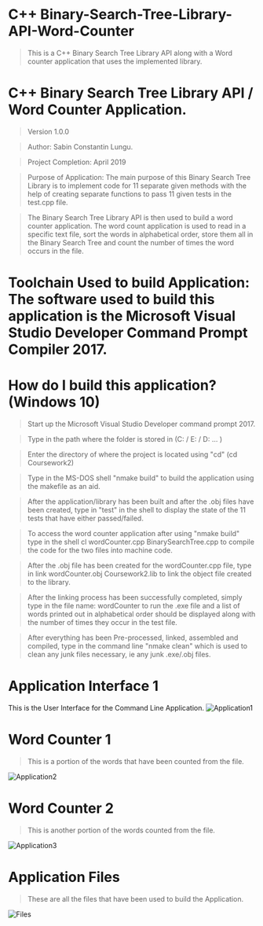 # C++ Binary-Search-Tree-Library-API-Word-Counter
> This is a C++ Binary Search Tree Library API along with a Word counter application that uses the implemented library.

# C++ Binary Search Tree Library API / Word Counter Application.

> Version 1.0.0

> Author: Sabin Constantin Lungu.

> Project Completion: April 2019

> Purpose of Application: The main purpose of this Binary Search Tree Library is to implement code for 11 separate given methods with the help of creating separate functions to pass 11 given tests in the test.cpp file.

> The Binary Search Tree Library API is then used to build a word counter application. The word count application is used to read in a specific text file, sort the words in alphabetical order, store them all in the Binary Search Tree and count the number of times the word occurs in the file.

# Toolchain Used to build Application: The software used to build this application is the Microsoft Visual Studio Developer Command Prompt Compiler 2017.

# How do I build this application? (Windows 10)

> Start up the Microsoft Visual Studio Developer command prompt 2017.

> Type in the path where the folder is stored in (C: / E: / D: ... )

> Enter the directory of where the project is located using "cd"  (cd Coursework2)

> Type in the MS-DOS shell "nmake build" to build the application using the makefile as an aid.

> After the application/library has been built and after the .obj files have been created, type in "test" in the shell to display the state of the 11 tests that have either passed/failed.

> To access the word counter application after using "nmake build" type in the shell cl wordCounter.cpp BinarySearchTree.cpp to compile the code for the two files into machine code.

> After the .obj file has been created for the wordCounter.cpp file, type in link wordCounter.obj Coursework2.lib to link the object file created to the library.

> After the linking process has been successfully completed, simply type in the file name: wordCounter to run the .exe file and a list of words printed out in alphabetical order should be displayed along with the number of times they occur in the test file.

> After everything has been Pre-processed, linked, assembled and compiled, type in the command line "nmake clean" which is used to clean any junk files necessary, ie any junk .exe/.obj files.

# Application Interface 1
This is the User Interface for the Command Line Application.
![Application1](https://user-images.githubusercontent.com/29733613/62426375-e35b1100-b6db-11e9-8c0d-029cef5ce66d.PNG)

# Word Counter 1
> This is a portion of the words that have been counted from the file.

![Application2](https://user-images.githubusercontent.com/29733613/62426381-04bbfd00-b6dc-11e9-8a54-42b7cb7aacaa.PNG)

# Word Counter 2
> This is another portion of the words counted from the file.

![Application3](https://user-images.githubusercontent.com/29733613/62426392-20bf9e80-b6dc-11e9-8105-fdcec2e8af94.PNG)

# Application Files
> These are all the files that have been used to build the Application.

![Files](https://user-images.githubusercontent.com/29733613/62426398-38972280-b6dc-11e9-8d44-69a35d5b70b2.PNG)
